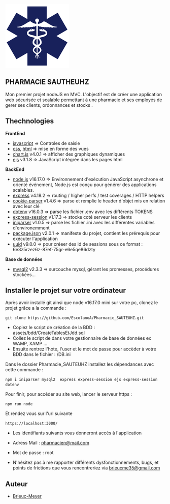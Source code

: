 <img src="/assets/img/Logoheadertransparent.svg" alt="Logo Pharmacie Sautheuhz" width="200px"/>

## PHARMACIE SAUTHEUHZ
Mon premier projet nodeJS en MVC. 
L'objectif est de créer une application web sécurisée et scalable permettant à une pharmacie et ses employés de gerer ses clients, ordonnances et stocks .

## Thechnologies 
**FrontEnd**    
- [javascript](https://developer.mozilla.org/fr/docs/Web/JavaScript) => Controles de saisie
- [css](https://developer.mozilla.org/fr/docs/Web/CSS), [html](https://developer.mozilla.org/fr/docs/Web/HTML) => mise en forme des vues 
- [chart.js](https://www.chartjs.org/) v4.0.1 => afficher des graphiques dynamiques
- [ejs](https://ejs.co/#:~:text=GET%20STARTED-,What%20is%20EJS%3F,-What%20is%20the) v3.1.8 => JavaScript intégrée dans les pages html

**BackEnd**   
- [node.js](https://nodejs.org/fr/about/#a-propos-de-node-js) v16.17.0 => Environnement d'exécution JavaScript asynchrone et orienté événement, Node.js est conçu pour générer des applications scalables.
- [express](https://expressjs.com/fr/guide/routing.html) v4.18.2 => routing / higher perfs / test coverages / HTTP helpers
- [cookie-parser](https://expressjs.com/en/resources/middleware/cookie-parser.html) v1.4.6 => parse et remplie le header d'objet mis en relation avec leur clé
- [dotenv](https://www.npmjs.com/package/dotenv#:~:text=logic%20in%20JavaScript.-,dotenv,-Dotenv%20is%20a) v16.0.3 => parse les fichier .env avec les différents TOKENS
- [express-session](https://www.npmjs.com/package/express-session) v1.17.3 => stocke coté serveur les clients
- [iniparser](https://www.npmjs.com/package/iniparser) v1.0.5 => parse les fichier .ini avec les différentes variables d'environemment 
- [package.json](https://docs.npmjs.com/cli/v9/configuring-npm/package-json) v2.0.1 => manifeste du projet, contient les prérequis pour exécuter l'application
- [uuid](https://www.npmjs.com/package/uuid)  v9.0.0 => pour créeer des id de sessions sous ce format : 6e3z5rzez6z-87ef-75gr-e6e5qe86dzty

**Base de données**  
- [mysql2](https://www.npmjs.com/package/mysql2) v2.3.3 => surcouche mysql, gérant les promesses, procédures stockées...


## Installer le projet sur votre ordinateur

Après avoir installé git ainsi que node v16.17.0 mini sur votre pc, clonez le projet grâce a la commande : 
```
git clone https://github.com/EscolanoA/Pharmacie_SAUTEUHZ.git
```

- Copiez le script de création de la BDD : assets/bdd/CreateTablesEtJdd.sql
- Collez le script de dans votre gestionnaire de base de données ex WAMP, XAMP ...
- Ensuite rentrez l'hote, l'user et le mot de passe pour accèder à votre BDD dans le fichier : /DB.ini

Dans le dossier Pharmacie_SAUTEUHZ installez les dépendances avec cette commande : 
```
npm i iniparser mysql2  express express-session ejs express-session dotenv 
```
Pour finir, pour accèder au site web, lancer le serveur https : 
``` 
npm run node
```
Et rendez vous sur l'url suivante
``` 
https://localhost:3000/
```
- Les identifiants suivants vous donneront accès à l'application
- Adress Mail : pharmacien@mail.com
- Mot de passe : root

- N'hésitez pas à me rapporter différents dysfonctionnements, bugs, et points de frictions que vous rencontreriez via  <a href="mailto:brieucme35@gmail.com"> brieucme35@gmail.com</a>
## Auteur
- [Brieuc-Meyer](https://github.com/Brieuc-Meyer)

